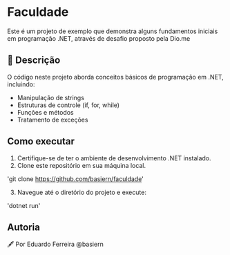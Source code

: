 # Faculdade

Este é um projeto de exemplo que demonstra alguns fundamentos iniciais em programação .NET, através de desafio proposto pela Dio.me


## 📝 Descrição

O código neste projeto aborda conceitos básicos de programação em .NET, incluindo:

- Manipulação de strings
- Estruturas de controle (if, for, while)
- Funções e métodos
- Tratamento de exceções

## Como executar

1. Certifique-se de ter o ambiente de desenvolvimento .NET instalado.
2. Clone este repositório em sua máquina local.

'git clone https://github.com/basiern/faculdade'

3. Navegue até o diretório do projeto e execute:

'dotnet run'

## Autoria

🖋 Por Eduardo Ferreira @basiern
